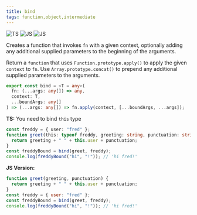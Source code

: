 ```yaml
---
title: bind
tags: function,object,intermediate
---
```


![TS](https://img.shields.io/badge/supports-typescript-blue.svg?style=flat-square)
![JS](https://img.shields.io/badge/supports-javascript-yellow.svg?style=flat-square)
![JS](https://img.shields.io/badge/supports-deno-green.svg?style=flat-square)

Creates a function that invokes `fn` with a given context, optionally adding any additional supplied parameters to the beginning of the arguments.

Return a `function` that uses `Function.prototype.apply()` to apply the given `context` to `fn`.
Use `Array.prototype.concat()` to prepend any additional supplied parameters to the arguments.

```ts title="typescript"
export const bind = <T = any>(
  fn: (...args: any[]) => any,
  context: T,
  ...boundArgs: any[]
) => (...args: any[]) => fn.apply(context, [...boundArgs, ...args]);
```

**TS:** You need to bind `this` type

```ts title="typescript"
const freddy = { user: "fred" };
function greet(this: typeof freddy, greeting: string, punctuation: string) {
  return greeting + " " + this.user + punctuation;
}
const freddyBound = bind(greet, freddy);
console.log(freddyBound("hi", "!")); // 'hi fred!'
```

**JS Version:**

```js
function greet(greeting, punctuation) {
  return greeting + " " + this.user + punctuation;
}
const freddy = { user: "fred" };
const freddyBound = bind(greet, freddy);
console.log(freddyBound("hi", "!")); // 'hi fred!'
```
